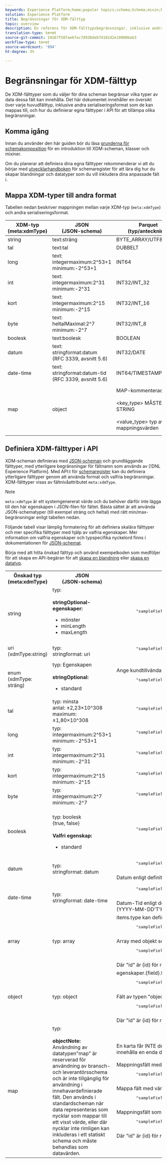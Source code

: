 ```yaml
---
keywords: Experience Platform;home;popular topics;schema;Schema;mixin;Mixin;Mixins;mixins;data type;data types;Data types;Data type;schema design;datatype;Datatype;data type;Data type;schemas;Schemas;Schema design;map;Map;
solution: Experience Platform
title: Begränsningar för XDM-fälttyp
topic: overview
description: En referens för XDM-fälttypsbegränsningar, inklusive andra serialiseringsformat som de kan mappas till och hur du definierar egna fälttyper i API:t.
translation-type: tm+mt
source-git-commit: 19167f58fae6fac7d938deb74182d2e19960beb3
workflow-type: tm+mt
source-wordcount: '994'
ht-degree: 3%

---
```



# Begränsningar för XDM-fälttyp

De XDM-fälttyper som du väljer för dina scheman begränsar vilka typer av data dessa fält kan innehålla. Det här dokumentet innehåller en översikt över varje huvudfälttyp, inklusive andra serialiseringsformat som de kan mappas till, och hur du definierar egna fälttyper i API för att tillämpa olika begränsningar.

## Komma igång

Innan du använder den här guiden bör du läsa [grunderna för schemakomposition](./composition.md) för en introduktion till XDM-scheman, klasser och mixiner.

Om du planerar att definiera dina egna fälttyper rekommenderar vi att du börjar med [utvecklarhandboken](../api/getting-started.md) för schemaregister för att lära dig hur du skapar blandningar och datatyper som du vill inkludera dina anpassade fält i.

## Mappa XDM-typer till andra format

Tabellen nedan beskriver mappningen mellan varje XDM-typ (`meta:xdmType`) och andra serialiseringsformat.

| XDM-typ<br>(meta:xdmType) | JSON<br>(JSON-schema) | Parquet<br>(typ/anteckning) | [!DNL Spark] SQL | Java | Scala | .NET | CosmosDB | MongoDB | Aerospike | Protobuf 2 |
|---|---|---|---|---|---|---|---|---|---|---|
| string | text:sträng | BYTE_ARRAY/UTF8 | StringType | java.lang.String | Sträng | System.String | Sträng | string | Sträng | string |
| tal | text:tal | DUBBELT | DoubleType | java.lang.Double | Dubbel | System.Double | Siffra | double | Dubbel | double |
| long | text:<br>integermaximum:2^53+1<br>minimum:-2^53+1 | INT64 | LongType | java.lang.Long | Lång | System.Int64 | Siffra | long | Heltal | int64 |
| int | text:<br>integermaximum:2^31<br>minimum:-2^31 | INT32/INT_32 | IntegerType | java.lang.Integer | Int | System.Int32 | Siffra | int | Heltal | int32 |
| kort | text:<br>integermaximum:2^15<br>minimum:-2^15 | INT32/INT_16 | ShortType | java.lang.Short | Kort | System.Int16 | Siffra | int | Heltal | int32 |
| byte | text:<br>heltalMaximal:2^7<br>minimum:-2^7 | INT32/INT_8 | ByteType | java.lang.Short | Byte | System.SByte | Siffra | int | Heltal | int32 |
| boolesk | text:boolesk | BOOLEAN | BooleanType | java.lang.Boolean | Boolean | System.Boolean | Boolean | bool | Heltal | Heltal | bool |
| datum | text:<br>stringformat:datum<br>(RFC 3339, avsnitt 5.6) | INT32/DATE | DateType | java.util.Date | java.util.Date | System.DateTime | Sträng | datum | Heltal<br>(unix millis) | int64<br>(unix millis) |
| date-time | text:<br>stringformat:datum-tid<br>(RFC 3339, avsnitt 5.6) | INT64/TIMESTAMP_MILLIS | TimestampType | java.util.Date | java.util.Date | System.DateTime | Sträng | tidsstämpel | Heltal<br>(unix millis) | int64<br>(unix millis) |
| map | object | MAP-kommenterad grupp<br><br>&lt;<span>key_type</span>> MÅSTE vara STRING<br><br>&lt;<span>value_type</span>> typ av mappningsvärden | MapType<br><br>&quot;keyType&quot; MÅSTE vara StringType<br><br>&quot;valueType&quot; är en typ av mappningsvärden. | java.util.Map | Mappa | --- | object | object | map | map&lt;<span>key_type, value_type</span>> |

## Definiera XDM-fälttyper i API

XDM-scheman definieras med [JSON-scheman](https://json-schema.org/) och grundläggande fälttyper, med ytterligare begränsningar för fältnamn som används av [!DNL Experience Platform]. Med API:t för [schemaregister](https://www.adobe.io/apis/experienceplatform/home/api-reference.html#!acpdr/swagger-specs/schema-registry.yaml) kan du definiera ytterligare fälttyper genom att använda format och valfria begränsningar. XDM-fälttyper visas av fältnivåattributet `meta:xdmType`.

>[!NOTE]
>
>`meta:xdmType` är ett systemgenererat värde och du behöver därför inte lägga till den här egenskapen i JSON-filen för fältet. Bästa sättet är att använda JSON-schematyper (till exempel sträng och heltal) med rätt min/max-begränsningar enligt tabellen nedan.

Följande tabell visar lämplig formatering för att definiera skalära fälttyper och mer specifika fälttyper med hjälp av valfria egenskaper. Mer information om valfria egenskaper och typspecifika nyckelord finns i dokumentationen för [JSON-schemat](https://json-schema.org/understanding-json-schema/reference/type.html).

Börja med att hitta önskad fälttyp och använd exempelkoden som medföljer för att skapa en API-begäran för att [skapa en blandning](../api/create-mixin.md) eller [skapa en datatyp](../api/create-data-type.md).

<table>
  <tr>
    <th>Önskad typ<br/>(meta:xdmType)</th>
    <th>JSON<br/>(JSON-schema)</th>
    <th>Exempel på kod</th>
  </tr>
  <tr>
    <td>string</td>
    <td>typ:<br/><br/><strong>stringOptional-egenskaper:</strong><br/>
      <ul>
        <li>mönster</li>
        <li>minLength</li>
        <li>maxLength</li>
      </ul>
    </td>
    <td>
      <pre class="JSON language-JSON hljs">
        "sampleField": { "type": "string", "pattern": "^[A-Z]{2}$", "maxLength": 2 }
      </pre>
    </td>
  </tr>
  <tr>
    <td>uri<br/>(xdmType:string)</td>
    <td>typ:<br/>stringformat: uri</td>
    <td>
      <pre class="JSON language-JSON hljs">
        "sampleField": { "type": "string", "format": "uri" }
      </pre>
    </td>
  </tr>
  <tr>
    <td>enum<br/>(xdmType: sträng)</td>
    <td>typ: Egenskapen<br/><br/><strong>stringOptional:</strong><br/>
      <ul>
        <li>standard</li>
      </ul>
    </td>
    <td>Ange kundtillvända alternativetiketter med "meta:enum":
      <pre class="JSON language-JSON hljs">
        "sampleField": { "type": "string", "enum": [ "value1", "value2", "value3" ], "meta:enum": { "value1": "Värde 1", "värde2": "Värde 2", "värde3": "Value 3" }, "default": "value1" }
      </pre>
    </td>
  </tr>
  <tr>
    <td>tal</td>
    <td>typ: minsta<br/>antal: ±2,23×10^308<br/>maximum: ±1,80×10^308</td>
    <td>
      <pre class="JSON language-JSON hljs">
        "sampleField": { "type": "number" }
      </pre>
    </td>
  </tr>
  <tr>
    <td>long</td>
    <td>typ:<br/>integermaximum:2^53+1<br>minimum:-2^53+1</td>
    <td>
      <pre class="JSON language-JSON hljs">
        "sampleField": { "type": "integer", "minimum": -9007199254740992, "maximum": 9007199254740992 }
      </pre>
    </td>
  </tr>
  <tr>
    <td>int</td>
    <td>typ:<br/>integermaximum:2^31<br>minimum:-2^31</td>
    <td>
      <pre class="JSON language-JSON hljs">
        "sampleField": { "type": "integer", "minimum": -2147483648, "maximum": 2147483648 }
      </pre>
    </td>
  </tr>
  <tr>
    <td>kort</td>
    <td>typ:<br/>integermaximum:2^15<br>minimum:-2^15</td>
    <td>
      <pre class="JSON language-JSON hljs">
        "sampleField": { "type": "integer", "minimum": -32768, "maximum": 32768 }
      </pre>
    </td>
  </tr>
  <tr>
    <td>byte</td>
    <td>typ:<br/>integermaximum:2^7<br>minimum:-2^7</td>
    <td>
      <pre class="JSON language-JSON hljs">
        "sampleField": { "type": "integer", "minimum": -128, "maximum": 128 }
      </pre>
    </td>
  </tr>
  <tr>
    <td>boolesk</td>
    <td><br/>typ: boolesk<br/>{true, false}<br/><br/><strong>Valfri egenskap:</strong><br/>
      <ul>
        <li>standard</li>
      </ul>
    </td>
    <td>
      <pre class="JSON language-JSON hljs">
        "sampleField": { "type": "boolean", "default": false }
      </pre>
    </td>
  </tr>
  <tr>
    <td>datum</td>
    <td>typ:<br/>stringformat: datum</td>
    <td>
      <pre class="JSON language-JSON hljs">
        "sampleField": { "type": "string", "format": "date", "examples": ["2004-10-23"] }
      </pre>
      Datum enligt definition i <a href="https://tools.ietf.org/html/rfc3339#section-5.6" target="_blank">RFC 3339, avsnitt 5.6</a>, där "fulldatum" = datum-fullår "-" datum-månad "-" datum-mdag (ÅÅÅÅ-MM-DD)
    </td>
  </tr>
  <tr>
    <td>date-time</td>
    <td>typ:<br/>stringformat: date-time</td>
    <td>
      <pre class="JSON language-JSON hljs">
        "sampleField": { "type": "string", "format": "date-time", "examples": ["2004-10-23T12:00:00-06:00"] }
      </pre>
      Datum-Tid enligt definition i <a href="https://tools.ietf.org/html/rfc3339#section-5.6" target="_blank">RFC 3339, avsnitt 5.6</a>, där "date-time" = "T" heltid:<br/>(YYYY-MM-DD'T'HH:MM:SS.SSSSX)
    </td>
  </tr>
  <tr>
    <td>array</td>
    <td>typ: array</td>
    <td>items.type kan definieras med vilken skalär som helst:
      <pre class="JSON language-JSON hljs">
        "sampleField": { "type": "array", "items": { "type": "string" }
      </pre>
      Array med objekt som definieras av ett annat schema:<br/>
      <pre class="JSON language-JSON hljs">
        "sampleField": { "type": "array", "items": { "$ref": "id" }
      </pre>
      Där "id" är {id} för referensschemat.
    </td>
  </tr>
  <tr>
    <td>object</td>
    <td>typ: object</td>
    <td>egenskaper.{field}.type kan definieras med valfri skalär typ:
      <pre class="JSON language-JSON hljs">
        "sampleField": { "type": "object", "properties": { "field1": { "type": "string" }, "field2": { "type": "number" } }
      </pre>
      Fält av typen "object" som definieras av ett referensschema:
      <pre class="JSON language-JSON hljs">
        "sampleField": { "type": "object", "$ref": "id" }
      </pre>
      Där "id" är {id} för referensschemat.
    </td>
  </tr>
  <tr>
    <td>map</td>
    <td>typ:<br/><br/><strong>objectNote:</strong><br/>Användning av datatypen"map" är reserverad för användning av bransch- och leverantörsschema och är inte tillgänglig för användning i innehavardefinierade fält. Den används i standardscheman när data representeras som nycklar som mappar till ett visst värde, eller där nycklar inte rimligen kan inkluderas i ett statiskt schema och måste behandlas som datavärden.</td>
    <td>En karta får INTE definiera några egenskaper. Det MÅSTE definiera ett enskilt"[!UICONTROL additionalProperties]"-schema för att beskriva värdetypen i 'map'. En karta i XDM kan bara innehålla en enda datatyp. Värdena kan vara vilken giltig XDM-schemadefinition som helst, inklusive en array eller ett objekt, eller som en referens till ett annat schema (via $ref).<br/><br/>Mappningsfält med värden av typen 'string':
      <pre class="JSON language-JSON hljs">
        "sampleField": { "type": "object", "additionalProperties":{ "type": "string" }
      </pre>
    Mappa fält med värden som en array med strängar:
      <pre class="JSON language-JSON hljs">
        "sampleField": { "type": "object", "additionalProperties":{ "type": "array", "items": { "type": "string" } }
      </pre>
    Mappningsfält som refererar till ett annat schema:
      <pre class="JSON language-JSON hljs">
        "sampleField": { "type": "object", "additionalProperties":{ "$ref": "id" }
      </pre>
      Där "id" är {id} för referensschemat.
    </td>
  </tr>
</table>
